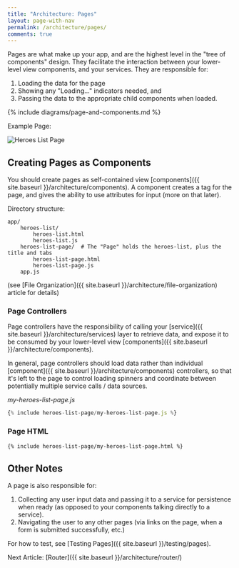 ```yaml
---
title: "Architecture: Pages"
layout: page-with-nav
permalink: /architecture/pages/
comments: true
---
```


Pages are what make up your app, and are the highest level in the "tree
of components" design. They facilitate the interaction between your 
lower-level view components, and your services. They are responsible 
for:

1. Loading the data for the page
2. Showing any "Loading..." indicators needed, and
3. Passing the data to the appropriate child components when loaded.


<!-- This comment is to separate the list from the diagram -->
{% include diagrams/page-and-components.md %}

Example Page:

<img class="example-frame" src="{{ site.baseurl }}/images/heroes-list-2.png" alt="Heroes List Page" title="Heroes List Page">

## Creating Pages as Components

You should create pages as self-contained view [components]({{ site.baseurl }}/architecture/components). 
A component creates a tag for the page, and gives the ability to use 
attributes for input (more on that later).

<!--
(For the old Angular 1.2 and below way of doing things, see 
[here]({{ site.baseurl }}/architecture/pages-the-old-way-of-doing-things))
-->

Directory structure:

    app/
        heroes-list/
            heroes-list.html
            heroes-list.js
        heroes-list-page/  # The "Page" holds the heroes-list, plus the title and tabs
            heroes-list-page.html
            heroes-list-page.js
        app.js

(see [File Organization]({{ site.baseurl }}/architecture/file-organization) article for details)

<!--
*app.js*

{% highlight javascript %}
angular.module( 'heroes' ).config( [ '$routeProvider', function( routeProvider ) {
    'use strict';
    
    $routeProvider
        .when( '/home', {
            template : '<app-home></app-home>'
        } )
        .when( '/page1/:param', {
            template : function( routeParams ) {
                return '<app-page1 param="' + routeParams.param + '"></app-page1>';
            }
        } );

} ] );
{% endhighlight %}
-->


### Page Controllers

Page controllers have the responsibility of calling your 
[service]({{ site.baseurl }}/architecture/services) layer to retrieve 
data, and expose it to be consumed by your lower-level view [components]({{ site.baseurl }}/architecture/components).

In general, page controllers should load data rather than individual 
[component]({{ site.baseurl }}/architecture/components) controllers, so 
that it's left to the page to control loading spinners and coordinate 
between potentially multiple service calls / data sources. 

*my-heroes-list-page.js*

```javascript
{% include heroes-list-page/my-heroes-list-page.js %}
```


<!--
The design of creating a page as a [component]({{ site.baseurl }}/architecture/components)
has the following advantages:

1. **Reusability**: One day you may have a standalone page that now 
   needs to be displayed from another page in say, a popup modal dialog. 
   Having it self-contained in an element directive makes this an easy 
   move.
2. **Encapsulation**: Because we create pages with isolate scopes, 
   embedding a page as a component in the future means it takes its 
   input with attributes, rather than needing to worry about if the 
   controller reads $routeParams somewhere in its source code.
3. **Testability**: It is very easy to instantiate the page using 
   `$compile` from unit tests, which gives you the ability to test the 
   DOM of the page rather than just the `$scope`. See [Testing Pages]({{ site.baseurl }}/testing/pages) 
   for details.
-->

<!-- Not sure I want to keep this, since $routeParams might need to be
     watched. TODO
#### Pro Tip

- Don't access `$routeParams` from inside your page controllers. In fact, never
  use the `$routeParams` injectable at all. Instead, feed the input for your 
  pages using attributes. This makes your pages 100% flexible, and reusable if 
  needed. See the [Router]({{ site.baseurl }}/architecture/router) article for details on how to 
  pass in route parameters using attributes.
   
-->

### Page HTML

```html
{% include heroes-list-page/my-heroes-list-page.html %}
```

<!--
#### Pro Tips:

1. Don't use `$scope` to expose your data. Prefer exposing your data on the
   controller (or "view model") instance. Angular 2.0 is moving in this 
   direction as well, removing the use of `$scope`.
2. The only reason to inject `$scope` is so that you can add a `$scope.on( '$destroy', destroyFn )`
   handler.
-->

## Other Notes

A page is also responsible for:

1. Collecting any user input data and passing it to a service for 
   persistence when ready (as opposed to your components talking 
   directly to a service).
2. Navigating the user to any other pages (via links on the page, when
   a form is submitted successfully, etc.)


For how to test, see [Testing Pages]({{ site.baseurl }}/testing/pages).

Next Article: [Router]({{ site.baseurl }}/architecture/router/)
    